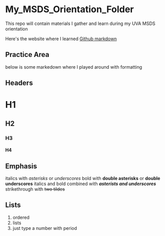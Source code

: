 # My_MSDS_Orientation_Folder
This repo will contain materials I gather and learn during my UVA MSDS orientation

Here's the website where I learned [Github markdown](https://github.com/adam-p/markdown-here/wiki/Markdown-Cheatsheet)

## Practice Area
below is some markedown where I played around with formatting

## Headers

# H1
## H2
### H3
#### H4

## Emphasis
italics with *asterisks* or _underscores_
bold with **double asterisks** or __double underscores__
italics and bold combined with **_asterists and underscores_**
strikethrough with ~~two tildes~~

## Lists
1. ordered
2. lists
3. just type a number with period



